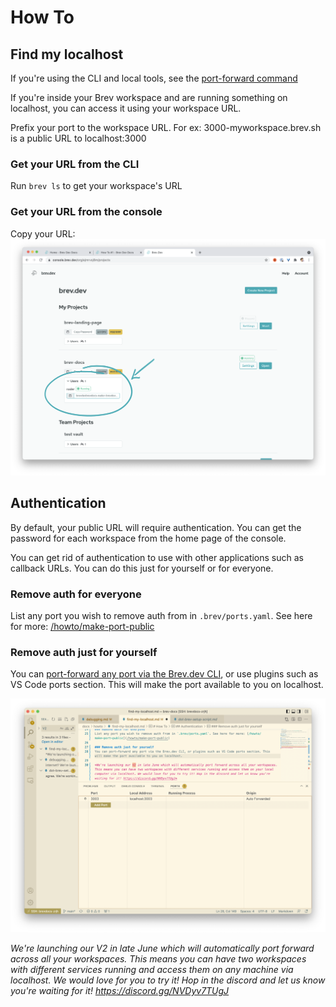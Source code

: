 # How To
## Find my localhost

If you're using the CLI and local tools, see the [port-forward command](/reference/brev-cli#port-forward)

If you're inside your Brev workspace and are running something on localhost, you can access it using your workspace URL.

Prefix your port to the workspace URL. For ex: 3000-myworkspace.brev.sh is a public URL to localhost:3000

### Get your URL from the CLI
Run `brev ls` to get your workspace's URL

### Get your URL from the console
Copy your URL:
![Screenshot](media/copyurl.png)



## Authentication
 
By default, your public URL will require authentication. You can get the password for each workspace from the home page of the console.

You can get rid of authentication to use with other applications such as callback URLs. You can do this just for yourself or for everyone.

### Remove auth for everyone
List any port you wish to remove auth from in `.brev/ports.yaml`. See here for more: [/howto/make-port-public](/howto/make-port-public)

### Remove auth just for yourself
You can [port-forward any port via the Brev.dev CLI](/reference/brev-cli#port-forward), or use plugins such as VS Code ports section. This will make the port available to you on localhost.

![Screenshot](media/ports-vscode.png)

*We're launching our V2 in late June which will automatically port forward across all your workspaces. This means you can have two workspaces with different services running and access them on any machine via localhost. We would love for you to try it! Hop in the discord and let us know you're waiting for it! https://discord.gg/NVDyv7TUgJ*



